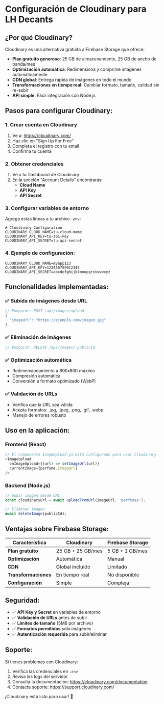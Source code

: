 # Configuración de Cloudinary para LH Decants

## ¿Por qué Cloudinary?

Cloudinary es una alternativa gratuita a Firebase Storage que ofrece:
- **Plan gratuito generoso**: 25 GB de almacenamiento, 25 GB de ancho de banda/mes
- **Optimización automática**: Redimensiona y comprime imágenes automáticamente
- **CDN global**: Entrega rápida de imágenes en todo el mundo
- **Transformaciones en tiempo real**: Cambiar formato, tamaño, calidad sin re-subir
- **API simple**: Fácil integración con Node.js

## Pasos para configurar Cloudinary:

### 1. Crear cuenta en Cloudinary
1. Ve a: https://cloudinary.com/
2. Haz clic en "Sign Up For Free"
3. Completa el registro con tu email
4. Confirma tu cuenta

### 2. Obtener credenciales
1. Ve a tu Dashboard de Cloudinary
2. En la sección "Account Details" encontrarás:
   - **Cloud Name**
   - **API Key**
   - **API Secret**

### 3. Configurar variables de entorno
Agrega estas líneas a tu archivo `.env`:

```env
# Cloudinary Configuration
CLOUDINARY_CLOUD_NAME=tu-cloud-name
CLOUDINARY_API_KEY=tu-api-key
CLOUDINARY_API_SECRET=tu-api-secret
```

### 4. Ejemplo de configuración:
```env
CLOUDINARY_CLOUD_NAME=myapp123
CLOUDINARY_API_KEY=123456789012345
CLOUDINARY_API_SECRET=abcdefghijklmnopqrstuvwxyz
```

## Funcionalidades implementadas:

### ✅ Subida de imágenes desde URL
```typescript
// Endpoint: POST /api/images/upload
{
  "imageUrl": "https://ejemplo.com/imagen.jpg"
}
```

### ✅ Eliminación de imágenes
```typescript
// Endpoint: DELETE /api/images/:publicId
```

### ✅ Optimización automática
- Redimensionamiento a 800x800 máximo
- Compresión automática
- Conversión a formato optimizado (WebP)

### ✅ Validación de URLs
- Verifica que la URL sea válida
- Acepta formatos: .jpg, .jpeg, .png, .gif, .webp
- Manejo de errores robusto

## Uso en la aplicación:

### Frontend (React)
```typescript
// El componente ImageUpload ya está configurado para usar Cloudinary
<ImageUpload 
  onImageUpload={(url) => setImageUrl(url)}
  currentImage={perfume.imageUrl}
/>
```

### Backend (Node.js)
```typescript
// Subir imagen desde URL
const cloudinaryUrl = await uploadFromUrl(imageUrl, 'perfumes');

// Eliminar imagen
await deleteImage(publicId);
```

## Ventajas sobre Firebase Storage:

| Característica | Cloudinary | Firebase Storage |
|----------------|------------|------------------|
| **Plan gratuito** | 25 GB + 25 GB/mes | 5 GB + 1 GB/mes |
| **Optimización** | Automática | Manual |
| **CDN** | Global incluido | Limitado |
| **Transformaciones** | En tiempo real | No disponible |
| **Configuración** | Simple | Compleja |

## Seguridad:

- ✅ **API Key y Secret** en variables de entorno
- ✅ **Validación de URLs** antes de subir
- ✅ **Límites de tamaño** (5MB por archivo)
- ✅ **Formatos permitidos** solo imágenes
- ✅ **Autenticación requerida** para subir/eliminar

## Soporte:

Si tienes problemas con Cloudinary:
1. Verifica las credenciales en `.env`
2. Revisa los logs del servidor
3. Consulta la documentación: https://cloudinary.com/documentation
4. Contacta soporte: https://support.cloudinary.com/

¡Cloudinary está listo para usar! 🚀 
